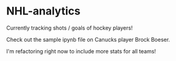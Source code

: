 # NHL-analytics
Currently tracking shots / goals of hockey players! 

Check out the sample ipynb file on Canucks player Brock Boeser.

I'm refactoring right now to include more stats for all teams! 
